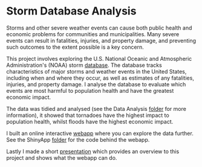 # Storm Database Analysis

Storms and other severe weather events can cause both public health and economic problems for communities and municipalities. Many severe events can result in fatalities, injuries, and property damage, and preventing such outcomes to the extent possible is a key concern.

This project involves exploring the U.S. National Oceanic and Atmospheric Administration's (NOAA) storm [database](https://d396qusza40orc.cloudfront.net/repdata%2Fdata%2FStormData.csv.bz2). The database tracks characteristics of major storms and weather events in the United States, including when and where they occur, as well as estimates of any fatalities, injuries, and property damage. I analyse the database to evaluate which events are most harmful to population health and have the greatest economic impact.

The data was tidied and analysed (see the Data Analysis [folder](https://github.com/aem56/StormsAnalysis/tree/master/Data%20Analysis) for more information), it showed that tornadoes have the highest impact to population health, whilst floods have the highest economic impact.

I built an online interactive [webapp](https://aem56.shinyapps.io/StormsAnalysis/) where you can explore the data further. See the ShinyApp [folder](https://github.com/aem56/StormsAnalysis/tree/master/ShinyApp) for the code behind the webapp.

Lastly I made a short [presentation](http://rpubs.com/aem56/StormAnalysis2) which provides an overview to this project and shows what the webapp can do.

